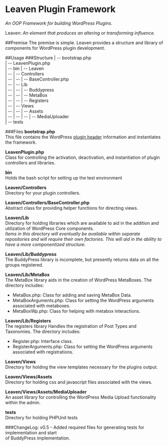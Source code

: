 Leaven Plugin Framework
==============
*An OOP Framework for building WordPress Plugins.*

Leaven: *An element that produces an altering or transforming influence.*

##Premise
The premise is simple. Leaven provides a structure and library of
components for WordPress plugin development.

##Usage
###Structure
   | -- bootstrap.php  
   | -- LeavenPlugin.php  
   | -- bin
   | -- Leaven  
   | -- | -- Controllers  
   | -- | -- | -- BaseController.php  
   | -- | -- Lib  
   | -- | -- | -- Buddypress  
   | -- | -- | -- MetaBox  
   | -- | -- | -- Registers  
   | -- | -- Views  
   | -- | -- | -- Assets  
   | -- | -- | -- | -- MediaUploader  
   | -- tests

###Files
**bootstrap.php**  
This file contains the WordPress [plugin header][1] information and
instantiates the framework.

**LeavenPlugin.php**  
Class for controlling the activation, deactivation, and instantiation
of plugin controllers and libraries.

**bin**  
Holds the bash script for setting up the test environment

**Leaven/Controllers**  
Directory for your plugin controllers.  

**Leaven/Controllers/BaseController.php**  
Abstract class for providing helper functions for directing views.  


**Leaven/Lib**  
Directory for holding libraries which are available to aid in the addition
and utilization of WordPress Core components.  
*Items in this directory will eventually be available within separate
repositories and will require their own factories. This will aid in the ability
to have a more componentized structure.*

**Leaven/Lib/Buddypress**  
The BuddyPress library is incomplete, but presently returns data on all the  
groups registered.  

**Leaven/Lib/MetaBox**  
The MetaBox library aids in the creation of WordPress MetaBoxes. The directory
includes:
* MetaBox.php: Class for adding and saving MetaBox Data.
* MetaBoxArguments.php: Class for setting the WordPress arguments associated
with metaboxes.
* MetaBoxWp.php: Class for helping with metabox interactions.

**Leaven/Lib/Registers**  
The registers library Handles the registration of Post Types and Taxonomies.
The directory includes:
* Register.php: Interface class.
* RegisterArguments.php: Class for setting the WordPress arguments associated
with registrations.

**Leaven/Views**  
Directory for holding the view templates necessary for the plugins output.  

**Leaven/Views/Assets**  
Directory for holding css and javascript files associated with the views.

**Leaven/Views/Assets/MediaUploader**  
An asset library for controlling the WordPress Media Upload functionality
within the admin.

**tests**  
Directory for holding PHPUnit tests

###ChangeLog:
v0.5 - Added required files for generating tests for implementation and start  
of BuddyPress implementation.

[1]: http://codex.wordpress.org/Writing_a_Plugin#File_Headers
